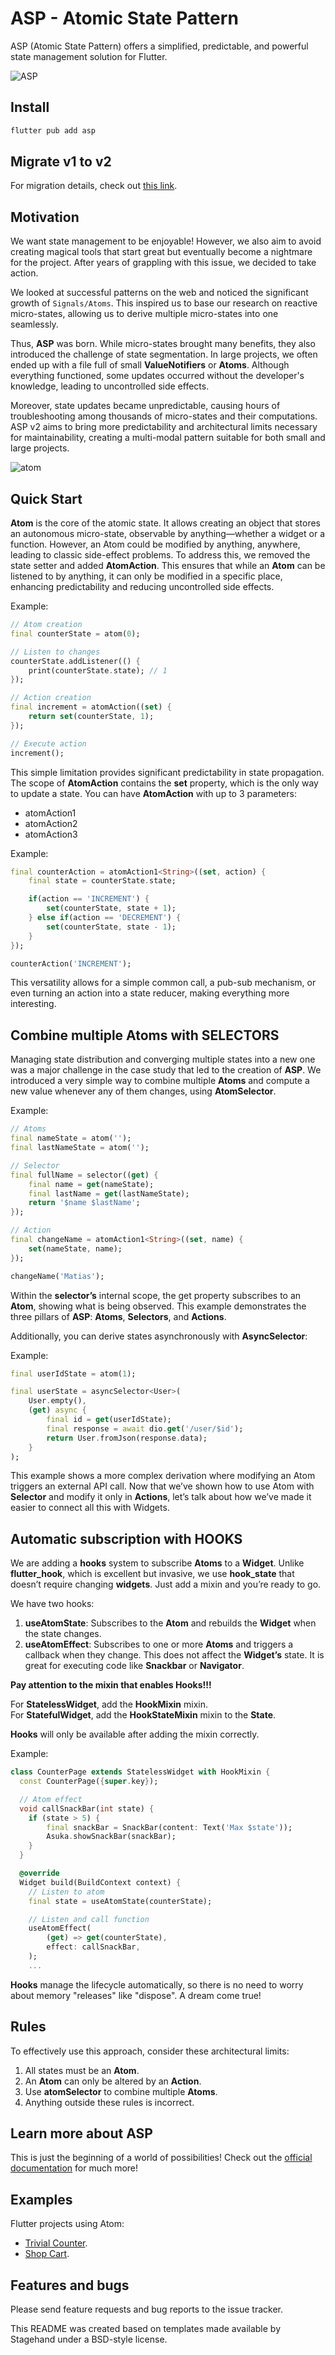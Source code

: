 
# ASP - Atomic State Pattern

ASP (Atomic State Pattern) offers a simplified, predictable, and powerful state management solution for Flutter.

![ASP](/assets/ASP.png)

## Install

```sh
flutter pub add asp
```

## Migrate v1 to v2

For migration details, check out [this link](https://asp.flutterando.com.br).

## Motivation

We want state management to be enjoyable! However, we also aim to avoid creating magical tools that start great but eventually become a nightmare for the project. After years of grappling with this issue, we decided to take action.

We looked at successful patterns on the web and noticed the significant growth of `Signals/Atoms`. This inspired us to base our research on reactive micro-states, allowing us to derive multiple micro-states into one seamlessly.

Thus, **ASP** was born. While micro-states brought many benefits, they also introduced the challenge of state segmentation. In large projects, we often ended up with a file full of small **ValueNotifiers** or **Atoms**. Although everything functioned, some updates occurred without the developer's knowledge, leading to uncontrolled side effects.

Moreover, state updates became unpredictable, causing hours of troubleshooting among thousands of micro-states and their computations. ASP v2 aims to bring more predictability and architectural limits necessary for maintainability, creating a multi-modal pattern suitable for both small and large projects.

![atom](/assets/atom.png)

## Quick Start

**Atom** is the core of the atomic state. It allows creating an object that stores an autonomous micro-state, observable by anything—whether a widget or a function. However, an Atom could be modified by anything, anywhere, leading to classic side-effect problems. To address this, we removed the state setter and added **AtomAction**. This ensures that while an **Atom** can be listened to by anything, it can only be modified in a specific place, enhancing predictability and reducing uncontrolled side effects.

Example:
```dart
// Atom creation
final counterState = atom(0);

// Listen to changes
counterState.addListener(() {
    print(counterState.state); // 1
});

// Action creation
final increment = atomAction((set) {
    return set(counterState, 1);
});

// Execute action
increment();
```

This simple limitation provides significant predictability in state propagation. The scope of **AtomAction** contains the **set** property, which is the only way to update a state. You can have **AtomAction** with up to 3 parameters:
- atomAction1
- atomAction2
- atomAction3

Example:
```dart
final counterAction = atomAction1<String>((set, action) {
    final state = counterState.state;

    if(action == 'INCREMENT') {
        set(counterState, state + 1);
    } else if(action == 'DECREMENT') {
        set(counterState, state - 1);
    }
});

counterAction('INCREMENT');
```

This versatility allows for a simple common call, a pub-sub mechanism, or even turning an action into a state reducer, making everything more interesting.

## Combine multiple Atoms with SELECTORS

Managing state distribution and converging multiple states into a new one was a major challenge in the case study that led to the creation of **ASP**. We introduced a very simple way to combine multiple **Atoms** and compute a new value whenever any of them changes, using **AtomSelector**.

Example:
```dart
// Atoms
final nameState = atom('');
final lastNameState = atom('');

// Selector
final fullName = selector((get) {
    final name = get(nameState);
    final lastName = get(lastNameState);
    return '$name $lastName';
});

// Action
final changeName = atomAction1<String>((set, name) {
    set(nameState, name);
});

changeName('Matias');
```

Within the **selector’s** internal scope, the get property subscribes to an **Atom**, showing what is being observed. This example demonstrates the three pillars of **ASP**: **Atoms**, **Selectors**, and **Actions**.

Additionally, you can derive states asynchronously with **AsyncSelector**:

Example:
```dart
final userIdState = atom(1);

final userState = asyncSelector<User>(
    User.empty(),
    (get) async {
        final id = get(userIdState);
        final response = await dio.get('/user/$id');
        return User.fromJson(response.data);
    }
);
```

This example shows a more complex derivation where modifying an Atom triggers an external API call. Now that we’ve shown how to use Atom with **Selector** and modify it only in **Actions**, let’s talk about how we’ve made it easier to connect all this with Widgets.

## Automatic subscription with **HOOKS**

We are adding a **hooks** system to subscribe **Atoms** to a **Widget**. Unlike **flutter_hook**, which is excellent but invasive, we use **hook_state** that doesn’t require changing **widgets**. Just add a mixin and you’re ready to go.

We have two hooks:
1. **useAtomState**: Subscribes to the **Atom** and rebuilds the **Widget** when the state changes.
2. **useAtomEffect**: Subscribes to one or more **Atoms** and triggers a callback when they change. This does not affect the **Widget’s** state. It is great for executing code like **Snackbar** or **Navigator**.

**Pay attention to the mixin that enables Hooks!!!**

For **StatelessWidget**, add the **HookMixin** mixin.<br>
For **StatefulWidget**, add the **HookStateMixin** mixin to the **State**.<br>

**Hooks** will only be available after adding the mixin correctly.

Example:
```dart
class CounterPage extends StatelessWidget with HookMixin {
  const CounterPage({super.key});

  // Atom effect
  void callSnackBar(int state) {
    if (state > 5) {
        final snackBar = SnackBar(content: Text('Max $state'));
        Asuka.showSnackBar(snackBar);
    }
  }

  @override
  Widget build(BuildContext context) {
    // Listen to atom
    final state = useAtomState(counterState);

    // Listen and call function
    useAtomEffect(
        (get) => get(counterState),
        effect: callSnackBar,
    );
    ...
```

**Hooks** manage the lifecycle automatically, so there is no need to worry about memory "releases" like "dispose". A dream come true!

## Rules

To effectively use this approach, consider these architectural limits:

1. All states must be an **Atom**.
2. An **Atom** can only be altered by an **Action**.
3. Use **atomSelector** to combine multiple **Atoms**.
4. Anything outside these rules is incorrect.

## Learn more about ASP

This is just the beginning of a world of possibilities! Check out the [official documentation](https://asp.flutterando.com.br) for much more!

## Examples

Flutter projects using Atom:

- [Trivial Counter](https://github.com/Flutterando/asp/tree/main/example/trivial_counter).
- [Shop Cart](https://github.com/Flutterando/asp/tree/main/example/shop_cart).

## Features and bugs

Please send feature requests and bug reports to the issue tracker.

This README was created based on templates made available by Stagehand under a BSD-style license.
